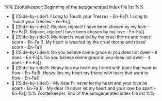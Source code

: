 %% Zoottelkeeper: Beginning of the autogenerated index file list  %%
- 📄 [[Side-by-side/1. I Long to Touch your Tresses - En-Fa|1. I Long to Touch your Tresses - En-Fa]]
- 📄 [[Side-by-side/2. Rejoice, rejoice! I have been chosen by my love - En-Fa|2. Rejoice, rejoice! I have been chosen by my love - En-Fa]]
- 📄 [[Side-by-side/3. My heart is wearied by the cruel thorns and roses' scorn - En-Fa|3. My heart is wearied by the cruel thorns and roses' scorn - En-Fa]]
- 📄 [[Side-by-side/4. Do you believe divine grace in you does not dwell - it does - En-Fa|4. Do you believe divine grace in you does not dwell - it does - En-Fa]]
- 📄 [[Side-by-side/5. Heavy lies my heart my friend with tears that want to flow - En-Fa|5. Heavy lies my heart my friend with tears that want to flow - En-Fa]]
- 📄 [[Side-by-side/6 - My dear I'll never let my heart and your love be apart - En-Fa|6 - My dear I'll never let my heart and your love be apart - En-Fa]]
%% Zoottelkeeper: End of the autogenerated index file list  %%
